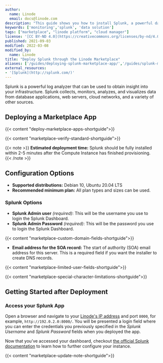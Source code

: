 ```yaml
---
author:
  name: Linode
  email: docs@linode.com
description: "This guide shows you how to install Splunk, a powerful data solution that collects, monitors, analyzes, and visualizes data, using the Linode One-Click Marketplace."
keywords: ['monitoring','splunk', 'data solution']
tags: ["marketplace", "linode platform", "cloud manager"]
license: '[CC BY-ND 4.0](https://creativecommons.org/licenses/by-nd/4.0)'
published: 2021-09-03
modified: 2022-03-08
modified_by:
  name: Linode
title: "Deploy Splunk through the Linode Marketplace"
aliases: ['/guides/deploying-splunk-marketplace-app/','/guides/splunk-marketplace-app/']
external_resources:
- '[Splunk](http://splunk.com/)'
---
```


Splunk is a powerful log analyzer that can be used to obtain insight into your infrastructure. Splunk collects, monitors, analyzes, and visualizes data from database applications, web servers, cloud networks, and a variety of other sources.

## Deploying a Marketplace App

{{< content "deploy-marketplace-apps-shortguide">}}

{{< content "marketplace-verify-standard-shortguide">}}

{{< note >}}
**Estimated deployment time:** Splunk should be fully installed within 2-5 minutes after the Compute Instance has finished provisioning.
{{< /note >}}

## Configuration Options

- **Supported distributions:** Debian 10, Ubuntu 20.04 LTS
- **Recommended minimum plan:** All plan types and sizes can be used.

### Splunk Options

- **Splunk Admin user** *(required)*: This will be the username you use to login the Splunk Dashboard.
- **Splunk Admin Password** *(required)*: This will be the password you use to login the Splunk Dashboard.

{{< content "marketplace-custom-domain-fields-shortguide">}}
- **Email address for the SOA record:** The start of authority (SOA) email address for this server. This is a required field if you want the installer to create DNS records.

{{< content "marketplace-limited-user-fields-shortguide">}}

{{< content "marketplace-special-character-limitations-shortguide">}}

## Getting Started after Deployment

### Access your Splunk App

Open a browser and navigate to your [Linode's IP address](/docs/guides/find-your-linodes-ip-address/) and port `8000`, for example, `http://192.0.2.0:8000/`. You will be presented a login field where you can enter the credentials you previously specified in the *Splunk Username* and *Splunk Password* fields when you deployed the app.

Now that you’ve accessed your dashboard, checkout [the official Splunk documentation](https://docs.splunk.com/Documentation/Splunk) to learn how to further configure your instance.

{{< content "marketplace-update-note-shortguide">}}